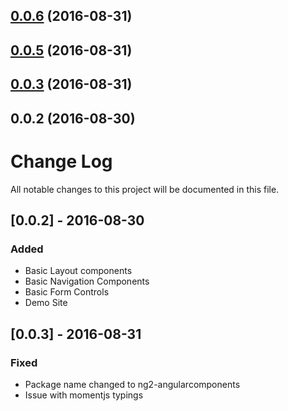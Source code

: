<a name="0.0.6"></a>
## [0.0.6](https://github.com/orlaqp/ng2-material-components/compare/v0.0.5...v0.0.6) (2016-08-31)



<a name="0.0.5"></a>
## [0.0.5](https://github.com/orlaqp/ng2-material-components/compare/v0.0.3...v0.0.5) (2016-08-31)



<a name="0.0.3"></a>
## [0.0.3](https://github.com/orlaqp/ng2-material-components/compare/v0.0.2...v0.0.3) (2016-08-31)



<a name="0.0.2"></a>
## 0.0.2 (2016-08-30)



# Change Log
All notable changes to this project will be documented in this file.

## [0.0.2] - 2016-08-30
### Added

- Basic Layout components
- Basic Navigation Components
- Basic Form Controls
- Demo Site

## [0.0.3] - 2016-08-31
### Fixed

- Package name changed to ng2-angularcomponents
- Issue with momentjs typings
